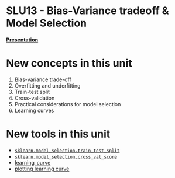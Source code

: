 # SLU13 - Bias-Variance tradeoff & Model Selection

#### [Presentation](https://docs.google.com/presentation/d/1deKefc8Q8fGBxaZYvhXkwGwmyQw3b8R-cAOeaE6ODXg/edit?usp=sharing)

# New concepts in this unit

1. Bias-variance trade-off
2. Overfitting and underfitting
3. Train-test split
4. Cross-validation
5. Practical considerations for model selection
6. Learning curves

# New tools in this unit

* [`sklearn.model_selection.train_test_split`](http://scikit-learn.org/stable/modules/generated/sklearn.model_selection.train_test_split.html)
* [`sklearn.model_selection.cross_val_score`](https://scikit-learn.org/stable/modules/generated/sklearn.model_selection.cross_val_score.html)
* [learning_curve](https://scikit-learn.org/stable/modules/generated/sklearn.model_selection.learning_curve.html#sklearn.model_selection.learning_curve)
* [plotting learning curve](http://scikit-learn.org/stable/auto_examples/model_selection/plot_learning_curve.html)
